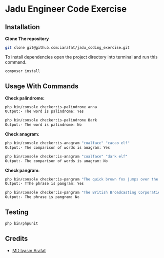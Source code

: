 # Jadu Engineer Code Exercise

## Installation

**Clone The repository**
```bash
git clone git@github.com:iarafat/jadu_coding_exercise.git
```
To install dependencies open the project directory into terminal and run this command.
```bash
composer install
```


## Usage With Commands
**Check palindrome:**
```bash
php bin/console checker:is-palindrome anna
Output:- The word is palindrome: Yes
```

```bash
php bin/console checker:is-palindrome Bark
Output:- The word is palindrome: No
```

**Check anagram:**
```bash
php bin/console checker:is-anagram "coalface" "cacao elf"
Output:- The comparison of words is anagram: Yes
```

```bash
php bin/console checker:is-anagram "coalface" "dark elf"
Output:- The comparison of words is anagram: No
```

**Check pangram:**
```bash
php bin/console checker:is-pangram "The quick brown fox jumps over the lazy dog"
Output:- TThe phrase is pangram: Yes
```

```bash
php bin/console checker:is-pangram "The British Broadcasting Corporation (BBC) is a British public service broadcaster."
Output:- The phrase is pangram: No
```

## Testing
```bash
php bin/phpunit
```


## Credits

- [MD Iyasin Arafat](https://github.com/iarafat)